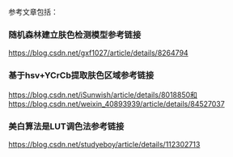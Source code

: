 参考文章包括：
### 随机森林建立肤色检测模型参考链接
https://blog.csdn.net/gxf1027/article/details/8264794

### 基于hsv+YCrCb提取肤色区域参考链接
https://blog.csdn.net/iSunwish/article/details/8018850和https://blog.csdn.net/weixin_40893939/article/details/84527037

### 美白算法是LUT调色法参考链接
https://blog.csdn.net/studyeboy/article/details/112302713
